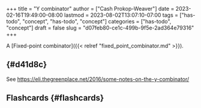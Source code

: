 +++
title = "Y combinator"
author = ["Cash Prokop-Weaver"]
date = 2023-02-16T19:49:00-08:00
lastmod = 2023-08-02T13:07:10-07:00
tags = ["has-todo", "concept", "has-todo", "concept"]
categories = ["has-todo", "concept"]
draft = false
slug = "d07feb80-ce1c-499b-9f5e-2ad364e79316"
+++

A [Fixed-point combinator]({{< relref "fixed_point_combinator.md" >}}).


##  {#d41d8c}

See <https://eli.thegreenplace.net/2016/some-notes-on-the-y-combinator/>


## Flashcards {#flashcards}
